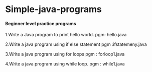 # Simple-java-programs
####  Beginner level practice programs

1.Write a Java program to print hello world.
pgm: hello.java

2.Write a java program using if else statement
pgm :ifstatemeny.java

3.Write a java program using for loops
pgm : forloop1.java

4.Write a java program using while loop.
pgm : while1.java
